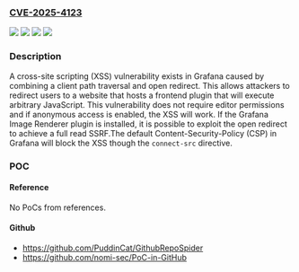 ### [CVE-2025-4123](https://cve.mitre.org/cgi-bin/cvename.cgi?name=CVE-2025-4123)
![](https://img.shields.io/static/v1?label=Product&message=Grafana&color=blue)
![](https://img.shields.io/static/v1?label=Version&message=10.4.18%2Bsecurity-01%3C%2010.4.19%20&color=brighgreen)
![](https://img.shields.io/static/v1?label=Vulnerability&message=CWE-601&color=brighgreen)
![](https://img.shields.io/static/v1?label=Vulnerability&message=CWE-79&color=brighgreen)

### Description

A cross-site scripting (XSS) vulnerability exists in Grafana caused by combining a client path traversal and open redirect. This allows attackers to redirect users to a website that hosts a frontend plugin that will execute arbitrary JavaScript. This vulnerability does not require editor permissions and if anonymous access is enabled, the XSS will work. If the Grafana Image Renderer plugin is installed, it is possible to exploit the open redirect to achieve a full read SSRF.The default Content-Security-Policy (CSP) in Grafana will block the XSS though the `connect-src` directive.

### POC

#### Reference
No PoCs from references.

#### Github
- https://github.com/PuddinCat/GithubRepoSpider
- https://github.com/nomi-sec/PoC-in-GitHub

